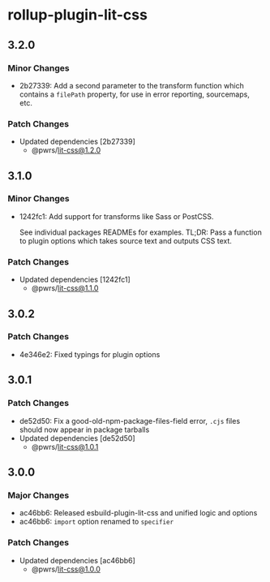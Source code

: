 # rollup-plugin-lit-css

## 3.2.0

### Minor Changes

- 2b27339: Add a second parameter to the transform function which contains a `filePath` property, for use in error reporting, sourcemaps, etc.

### Patch Changes

- Updated dependencies [2b27339]
  - @pwrs/lit-css@1.2.0

## 3.1.0

### Minor Changes

- 1242fc1: Add support for transforms like Sass or PostCSS.

  See individual packages READMEs for examples.
  TL;DR: Pass a function to plugin options which takes source text and outputs CSS text.

### Patch Changes

- Updated dependencies [1242fc1]
  - @pwrs/lit-css@1.1.0

## 3.0.2

### Patch Changes

- 4e346e2: Fixed typings for plugin options

## 3.0.1

### Patch Changes

- de52d50: Fix a good-old-npm-package-files-field error, `.cjs` files should now appear in package tarballs
- Updated dependencies [de52d50]
  - @pwrs/lit-css@1.0.1

## 3.0.0

### Major Changes

- ac46bb6: Released esbuild-plugin-lit-css and unified logic and options
- ac46bb6: `import` option renamed to `specifier`

### Patch Changes

- Updated dependencies [ac46bb6]
  - @pwrs/lit-css@1.0.0
